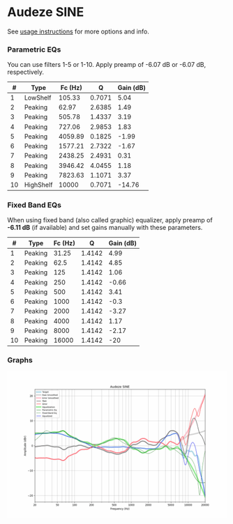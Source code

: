 # Audeze SINE
See [usage instructions](https://github.com/jaakkopasanen/AutoEq#usage) for more options and info.

### Parametric EQs
You can use filters 1-5 or 1-10. Apply preamp of -6.07 dB or -6.07 dB, respectively.

|   # | Type      |   Fc (Hz) |      Q |   Gain (dB) |
|-----|-----------|-----------|--------|-------------|
|   1 | LowShelf  |    105.33 | 0.7071 |        5.04 |
|   2 | Peaking   |     62.97 | 2.6385 |        1.49 |
|   3 | Peaking   |    505.78 | 1.4337 |        3.19 |
|   4 | Peaking   |    727.06 | 2.9853 |        1.83 |
|   5 | Peaking   |   4059.89 | 0.1825 |       -1.99 |
|   6 | Peaking   |   1577.21 | 2.7322 |       -1.67 |
|   7 | Peaking   |   2438.25 | 2.4931 |        0.31 |
|   8 | Peaking   |   3946.42 | 4.0455 |        1.18 |
|   9 | Peaking   |   7823.63 | 1.1071 |        3.37 |
|  10 | HighShelf |  10000    | 0.7071 |      -14.76 |

### Fixed Band EQs
When using fixed band (also called graphic) equalizer, apply preamp of **-6.11 dB** (if available) and set gains manually with these parameters.

|   # | Type    |   Fc (Hz) |      Q |   Gain (dB) |
|-----|---------|-----------|--------|-------------|
|   1 | Peaking |     31.25 | 1.4142 |        4.99 |
|   2 | Peaking |     62.5  | 1.4142 |        4.85 |
|   3 | Peaking |    125    | 1.4142 |        1.06 |
|   4 | Peaking |    250    | 1.4142 |       -0.66 |
|   5 | Peaking |    500    | 1.4142 |        3.41 |
|   6 | Peaking |   1000    | 1.4142 |       -0.3  |
|   7 | Peaking |   2000    | 1.4142 |       -3.27 |
|   8 | Peaking |   4000    | 1.4142 |        1.17 |
|   9 | Peaking |   8000    | 1.4142 |       -2.17 |
|  10 | Peaking |  16000    | 1.4142 |      -20    |

### Graphs
![](./Audeze%20SINE.png)

